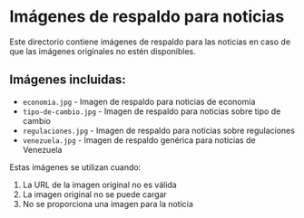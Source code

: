 # Imágenes de respaldo para noticias

Este directorio contiene imágenes de respaldo para las noticias en caso de que las imágenes originales no estén disponibles.

## Imágenes incluidas:

- `economia.jpg` - Imagen de respaldo para noticias de economía
- `tipo-de-cambio.jpg` - Imagen de respaldo para noticias sobre tipo de cambio
- `regulaciones.jpg` - Imagen de respaldo para noticias sobre regulaciones
- `venezuela.jpg` - Imagen de respaldo genérica para noticias de Venezuela

Estas imágenes se utilizan cuando:
1. La URL de la imagen original no es válida
2. La imagen original no se puede cargar
3. No se proporciona una imagen para la noticia
